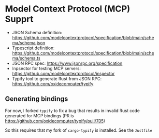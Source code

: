# Model Context Protocol (MCP) Supprt

- JSON Schema definition: https://github.com/modelcontextprotocol/specification/blob/main/schema/schema.json
- Typescript definition: https://github.com/modelcontextprotocol/specification/blob/main/schema/schema.ts
- JSON RPC spec: https://www.jsonrpc.org/specification
- Inpsector for testing MCP servers: https://github.com/modelcontextprotocol/inspector
- Typify tool to generate Rust from JSON RPC: https://github.com/oxidecomputer/typify


## Generating bindings

For now, I forked `typify` to fix a bug that results in invalid Rust code generated for MCP bindings (PR is https://github.com/oxidecomputer/typify/pull/705)

So this requires that my fork of `cargo-typify` is installed.  See the `Justfile`


